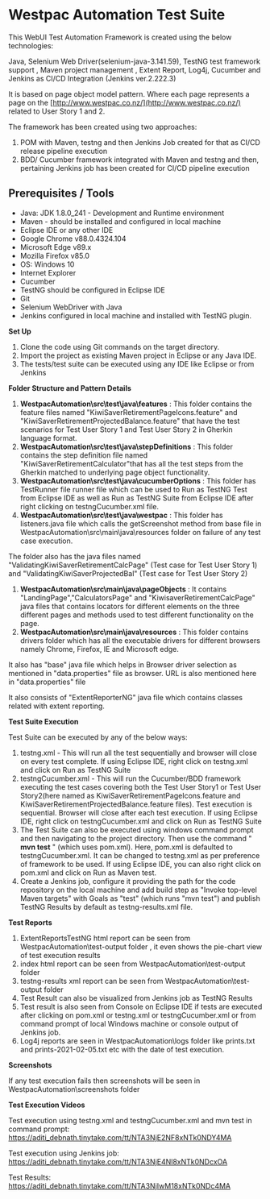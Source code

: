 # Westpac Automation Test Suite

This WebUI Test Automation Framework is created using the below technologies:

Java, Selenium Web Driver(selenium-java-3.141.59), TestNG test framework support , Maven project management , Extent Report, Log4j, Cucumber and Jenkins as CI/CD Integration (Jenkins ver.2.222.3)

It is based on page object model pattern. Where each page represents a page on the [http://www.westpac.co.nz/](http://www.westpac.co.nz/) related to User Story 1 and 2.

The framework has been created using two approaches:

1. POM with Maven, testng and then Jenkins Job created for that as CI/CD release pipeline execution
2. BDD/ Cucumber framework integrated with Maven and testng and then, pertaining Jenkins job has been created for CI/CD pipeline execution

## **Prerequisites / Tools**

- Java: JDK 1.8.0\_241 - Development and Runtime environment
- Maven - should be installed and configured in local machine
- Eclipse IDE or any other IDE
- Google Chrome v88.0.4324.104
- Microsoft Edge v89.x
- Mozilla Firefox v85.0
- OS: Windows 10
- Internet Explorer
- Cucumber
- TestNG should be configured in Eclipse IDE
- Git
- Selenium WebDriver with Java
- Jenkins configured in local machine and installed with TestNG plugin.

**Set Up**

1. Clone the code using Git commands on the target directory.
2. Import the project as existing Maven project in Eclipse or any Java IDE.
3. The tests/test suite can be executed using any IDE like Eclipse or from Jenkins

**Folder Structure and Pattern Details**

1. **WestpacAutomation\src\test\java\features** : This folder contains the feature files named &quot;KiwiSaverRetirementPageIcons.feature&quot; and &quot;KiwiSaverRetirementProjectedBalance.feature&quot; that have the test scenarios for Test User Story 1 and Test User Story 2 in Gherkin language format.
2. **WestpacAutomation\src\test\java\stepDefinitions** : This folder contains the step definition file named &quot;KiwiSaverRetirementCalculator&quot;that has all the test steps from the Gherkin matched to underlying page object functionality.
3. **WestpacAutomation\src\test\java\cucumberOptions** : This folder has TestRunner file runner file which can be used to Run as TestNG Test from Eclipse IDE as well as Run as TestNG Suite from Eclipse IDE after right clicking on testngCucumber.xml file.
4. **WestpacAutomation\src\test\java\westpac** : This folder has listeners.java file which calls the getScreenshot method from base file in WestpacAutomation\src\main\java\resources folder on failure of any test case execution.

The folder also has the java files named &quot;ValidatingKiwiSaverRetirementCalcPage&quot; (Test case for Test User Story 1) and &quot;ValidatingKiwiSaverProjectedBal&quot; (Test case for Test User Story 2)

1. **WestpacAutomation\src\main\java\pageObjects** : It contains &quot;LandingPage&quot;,&quot;CalculatorsPage&quot; and &quot;KiwisaverRetirementCalcPage&quot; java files that contains locators for different elements on the three different pages and methods used to test different functionality on the page.
2. **WestpacAutomation\src\main\java\resources** : This folder contains drivers folder which has all the executable drivers for different browsers namely Chrome, Firefox, IE and Microsoft edge.

It also has &quot;base&quot; java file which helps in Browser driver selection as mentioned in &quot;data.properties&quot; file as browser. URL is also mentioned here in &quot;data.properties&quot; file

It also consists of &quot;ExtentReporterNG&quot; java file which contains classes related with extent reporting.

**Test Suite Execution**

Test Suite can be executed by any of the below ways:

1. testng.xml - This will run all the test sequentially and browser will close on every test complete. If using Eclipse IDE, right click on testng.xml and click on Run as TestNG Suite
2. testngCucumber.xml - This will run the Cucumber/BDD framework executing the test cases covering both the Test User Story1 or Test User Story2(here named as KiwiSaverRetirementPageIcons.feature and KiwiSaverRetirementProjectedBalance.feature files). Test execution is sequential. Browser will close after each test execution. If using Eclipse IDE, right click on testngCucumber.xml and click on Run as TestNG Suite
3. The Test Suite can also be executed using windows command prompt and then navigating to the project directory. Then use the command &quot; **mvn test**  &quot; (which uses pom.xml). Here, pom.xml is defaulted to testngCucumber.xml. It can be changed to testng.xml as per preference of framework to be used. If using Eclipse IDE, you can also right click on pom.xml and click on Run as Maven test.
4. Create a Jenkins job, configure it providing the path for the code repository on the local machine and add build step as &quot;Invoke top-level Maven targets&quot; with Goals as &quot;test&quot; (which runs &quot;mvn test&quot;) and publish TestNG Results by default as testng-results.xml file.

**Test Reports**

1. ExtentReportsTestNG html report can be seen from WestpacAutomation\test-output folder , it even shows the pie-chart view of test execution results
2. index html report can be seen from WestpacAutomation\test-output folder
3. testng-results xml report can be seen from WestpacAutomation\test-output folder
4. Test Result can also be visualized from Jenkins job as TestNG Results
5. Test result is also seen from Console on Eclipse IDE if tests are executed after clicking on pom.xml or testng.xml or testngCucumber.xml or from command prompt of local Windows machine or console output of Jenkins job.
6. Log4j reports are seen in WestpacAutomation\logs folder like prints.txt and prints-2021-02-05.txt etc with the date of test execution.

**Screenshots**

If any test execution fails then screenshots will be seen in WestpacAutomation\screenshots folder

**Test Execution Videos**

Test execution using testng.xml and testngCucumber.xml and mvn test in command prompt: [https://aditi\_debnath.tinytake.com/tt/NTA3NjE2NF8xNTk0NDY4MA](https://aditi_debnath.tinytake.com/tt/NTA3NjE2NF8xNTk0NDY4MA)

Test execution using Jenkins job: [https://aditi\_debnath.tinytake.com/tt/NTA3NjE4Nl8xNTk0NDcxOA](https://aditi_debnath.tinytake.com/tt/NTA3NjE4Nl8xNTk0NDcxOA)

Test Results: [https://aditi\_debnath.tinytake.com/tt/NTA3NjIwM18xNTk0NDc4MA](https://aditi_debnath.tinytake.com/tt/NTA3NjIwM18xNTk0NDc4MA)

